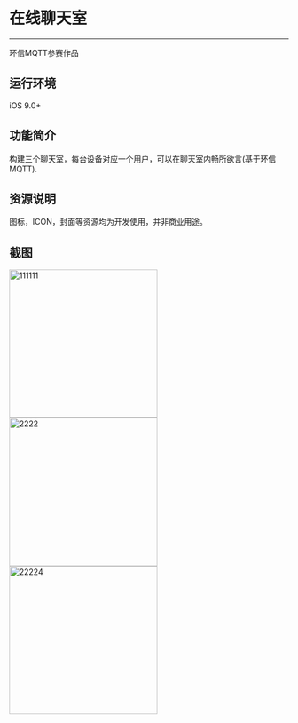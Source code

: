 
# 在线聊天室

*******************
环信MQTT参赛作品

## 运行环境
iOS 9.0+

## 功能简介
构建三个聊天室，每台设备对应一个用户，可以在聊天室内畅所欲言(基于环信MQTT).

## 资源说明
图标，ICON，封面等资源均为开发使用，并非商业用途。

## 截图
<img width="267" alt="111111" src="https://user-images.githubusercontent.com/15797691/130083346-7f432482-6928-4698-8534-bd3a783f9bd8.png">
<img width="267" alt="2222" src="https://user-images.githubusercontent.com/15797691/130083321-7b8b0c0e-a9b3-4787-a2fc-d216bdfeba77.png">
<img width="267" alt="22224" src="https://user-images.githubusercontent.com/15797691/130083365-2e67ca52-cff5-46bf-a159-56380392756f.png">







